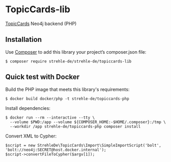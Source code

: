 # TopicCards-lib

[TopicCards](https://topiccards.net/) Neo4j backend (PHP)

## Installation

Use [Composer](https://getcomposer.org/) to add this library your project’s composer.json file:

```
$ composer require strehle-de/strehle-de/topiccards-lib
```

## Quick test with Docker

Build the PHP image that meets this library's requirements:

```
$ docker build docker/php -t strehle-de/topiccards-php
```

Install dependencies:
```
$ docker run --rm --interactive --tty \
  --volume $PWD:/app --volume ${COMPOSER_HOME:-$HOME/.composer}:/tmp \
  --workdir /app strehle-de/topiccards-php composer install
```

Convert XML to Cypher:
```
$script = new StrehleDe\TopicCards\Import\SimpleImportScript('bolt', 'bolt://neo4j:SECRET@host.docker.internal');
$script->convertFileToCypher($argv[1]);
```